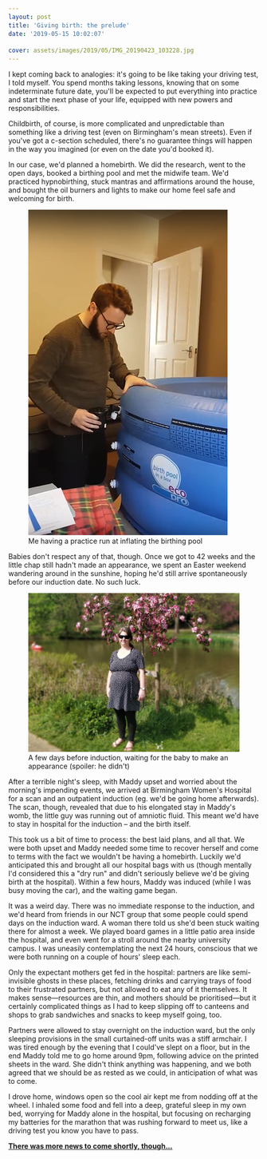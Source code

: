 ```yaml
---
layout: post
title: 'Giving birth: the prelude'
date: '2019-05-15 10:02:07'

cover: assets/images/2019/05/IMG_20190423_103228.jpg
---
```


I kept coming back to analogies: it's going to be like taking your driving test, I told myself. You spend months taking lessons, knowing that on some indeterminate future date, you'll be expected to put everything into practice and start the next phase of your life, equipped with new powers and responsibilities.

Childbirth, of course, is more complicated and unpredictable than something like a driving test (even on Birmingham's mean streets). Even if you've got a c-section scheduled, there's no guarantee things will happen in the way you imagined (or even on the date you'd booked it).

In our case, we'd planned a homebirth. We did the research, went to the open days, booked a birthing pool and met the midwife team. We'd practiced hypnobirthing, stuck mantras and affirmations around the house, and bought the oil burners and lights to make our home feel safe and welcoming for birth.

<figure class="kg-card kg-image-card kg-card-hascaption"><img src="/assets/images/2019/05/image-1.png" class="kg-image" alt loading="lazy"><figcaption>Me having a practice run at inflating the birthing pool</figcaption></figure>

Babies don't respect any of that, though. Once we got to 42 weeks and the little chap still hadn't made an appearance, we spent an Easter weekend wandering around in the sunshine, hoping he'd still arrive spontaneously before our induction date. No such luck.

<figure class="kg-card kg-image-card kg-card-hascaption"><img src="/assets/images/2019/05/easter.jpg" class="kg-image" alt loading="lazy"><figcaption>A few days before induction, waiting for the baby to make an appearance (spoiler: he didn't)</figcaption></figure>

After a terrible night's sleep, with Maddy upset and worried about the morning's impending events, we arrived at Birmingham Women's Hospital for a scan and an outpatient induction (eg. we'd be going home afterwards). The scan, though, revealed that due to his elongated stay in Maddy's womb, the little guy was running out of amniotic fluid. This meant we'd have to stay in hospital for the induction – and the birth itself.

This took us a bit of time to process: the best laid plans, and all that. We were both upset and Maddy needed some time to recover herself and come to terms with the fact we wouldn't be having a homebirth. Luckily we'd anticipated this and brought all our hospital bags with us (though mentally I'd considered this a "dry run" and didn't seriously believe we'd be giving birth at the hospital). Within a few hours, Maddy was induced (while I was busy moving the car), and the waiting game began.

It was a weird day. There was no immediate response to the induction, and we'd heard from friends in our NCT group that some people could spend days on the induction ward. A woman there told us she'd been stuck waiting there for almost a week. We played board games in a little patio area inside the hospital, and even went for a stroll around the nearby university campus. I was uneasily contemplating the next 24 hours, conscious that we were both running on a couple of hours' sleep each.

Only the expectant mothers get fed in the hospital: partners are like semi-invisible ghosts in these places, fetching drinks and carrying trays of food to their frustrated partners, but not allowed to eat any of it themselves. It makes sense—resources are thin, and mothers should be prioritised—but it certainly complicated things as I had to keep slipping off to canteens and shops to grab sandwiches and snacks to keep myself going, too.

Partners were allowed to stay overnight on the induction ward, but the only sleeping provisions in the small curtained-off units was a stiff armchair. I was tired enough by the evening that I could've slept on a floor, but in the end Maddy told me to go home around 9pm, following advice on the printed sheets in the ward. She didn't think anything was happening, and we both agreed that we should be as rested as we could, in anticipation of what was to come.

I drove home, windows open so the cool air kept me from nodding off at the wheel. I inhaled some food and fell into a deep, grateful sleep in my own bed, worrying for Maddy alone in the hospital, but focusing on recharging my batteries for the marathon that was rushing forward to meet us, like a driving test you know you have to pass.

**[There was more news to come shortly, though...](/giving-birth-the-main-event/)**

